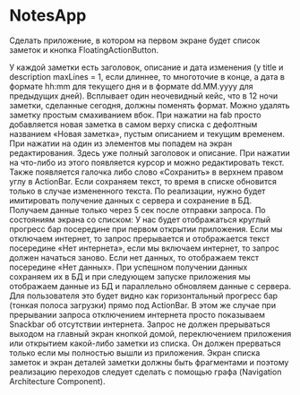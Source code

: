 # NotesApp

  Сделать приложение, в котором на первом экране будет список заметок и кнопка FloatingActionButton. 
 
  У каждой заметки есть заголовок, описание и дата изменения (у title и description maxLines = 1, если длиннее, то многоточие в конце, а дата в формате hh:mm для текущего дня и в формате dd.MM.yyyy для предыдущих дней). Всплывает один неочевидный кейс, что в 12 ночи заметки, сделанные сегодня, должны поменять формат.
  Можно удалять заметку простым смахиванием вбок.
  При нажатии на fab просто добавляется новая заметка в самом верху списка с дефолтным названием «Новая заметка», пустым описанием и текущим временем. 
  При нажатии на один из элементов мы попадем на экран редактирования. Здесь уже полный заголовок и описание. При нажатии на что-либо из этого появляется курсор и можно редактировать текст. Также появляется галочка либо слово «Сохранить» в верхнем правом углу в ActionBar. Если сохраняем текст, то время в списке обновится только в случае измененного текста. 
  По реализации, нужно будет имитировать получение данных с сервера и сохранение в БД. Получаем данные только через 5 сек после отправки запроса.
  По состояниям экрана со списком:
  У нас будет отображаться круглый прогресс бар посередине при первом открытии приложения. Если мы отключаем интернет, то запрос прерывается и отображается текст посередине «Нет интернета», если мы включаем интернет, то запрос должен начаться заново. Если нет данных, то отображаем текст посередине «Нет данных». При успешном получении данных сохраняем их в БД и при следующем запуске приложения мы отображаем данные из БД и параллельно обновляем данные с сервера. Для пользователя это будет видно как горизонтальный прогресс бар (тонкая полоса загрузки) прямо под ActionBar. В этом же случае при прерывании запроса отключением интернета просто показываем Snackbar об отсутствии интернета. Запрос не должен прерываться выходом на главный экран кнопкой домой, переключением приложения или открытием какой-либо заметки из списка. Он должен прерваться только если мы полностью вышли из приложения.
  Экран списка заметок и экран деталей заметки должны быть фрагментами и поэтому реализацию переходов следует сделать с помощью графа (Navigation Architecture Component).
